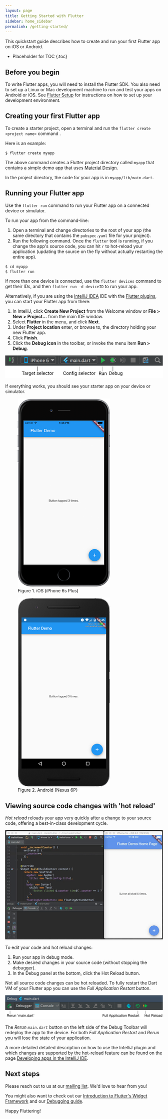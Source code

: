 ```yaml
---
layout: page
title: Getting Started with Flutter
sidebar: home_sidebar
permalink: /getting-started/
---
```


<link rel="stylesheet" href="/css/styles.css" />

This quickstart guide describes how to create and run your first Flutter app on iOS or Android.

* Placeholder for TOC
{:toc}

## Before you begin

To write Flutter apps, you will need to install the Flutter SDK. You also need to set up a Linux or
Mac development machine to run and test your apps on Android or iOS. See
[Flutter Setup](../setup) for instructions on how to set up your development environment.

## Creating your first Flutter app

To create a starter project, open a terminal and run the `flutter create <project name>` command .

Here is an example:

```
$ flutter create myapp
```

The above command creates a Flutter project directory called `myapp` that contains a simple demo
app that uses [Material Design](https://www.google.com/design/spec/material-design/introduction.html).

In the project directory, the code for your app is in `myapp/lib/main.dart`.

## Running your Flutter app

Use the `flutter run` command to run your Flutter app on a connected
device or simulator.

To run your app from the command-line:

1. Open a terminal and change directories to the root of your app (the same directory that
contains the `pubspec.yaml` file for your project).
2. Run the following command. Once the `flutter` tool is running, if you change the app's
source code, you can hit `r` to hot-reload your application (updating the source on the fly
without actually restarting the entire app).

```
$ cd myapp
$ flutter run
```

If more than one device is connected, use the `flutter devices` command
to get their IDs, and then `flutter run -d deviceID` to run your app.

Alternatively, if you are using the [IntelliJ
IDEA](https://www.jetbrains.com/idea/) IDE with the [Flutter
plugins](/setup/#plugins), you can start your Flutter app from there:

1. In IntelliJ, click **Create New Project** from the Welcome window or
**File > New > Project...** from the main IDE window.
1. Select **Flutter** in the menu, and click **Next**.
1. Under **Project location** enter, or browse to, the directory holding your new Flutter app.
1. Click **Finish**.
1. Click the **Debug icon** in the toolbar, or invoke the menu item **Run > Debug**.

![Main IntelliJ toolbar](/images/intellij/main-toolbar.png)

If everything works, you should see your starter app on your device or simulator.

<div id="starter-app-screenshots">
  <div class="box2">
    <figure>
      <img src="/images/flutter-starter-app-ios.png">
      <figcaption>Figure 1. iOS (iPhone 6s Plus)</figcaption>
    </figure>
  </div>
  <div class="box2">
    <figure>
      <img src="/images/flutter-starter-app-android.png">
      <figcaption>Figure 2. Android (Nexus 6P)</figcaption>
    </figure>
  </div>
</div>

## Viewing source code changes with 'hot reload'

_Hot reload_ reloads your app very quickly
after a change to your source code,
offering a best-in-class development cycle.

![Hot reload in IntelliJ](/images/intellij/hot-reload.gif)

To edit your code and hot reload changes:

1. Run your app in debug mode.
1. Make desired changes in your source code (without stopping the debugger).
1. In the Debug panel at the bottom, click the Hot Reload button.

Not all source code changes can be hot reloaded. To fully restart the Dart VM of
your Flutter app you can use the _Full Application Restart_ button.

![Main IntelliJ toolbar](/images/intellij/debug-toolbar.png)

The _Rerun ``main.dart``_ button on the left side of the Debug Toolbar will
redeploy the app to the device. For both _Full Application Restart_ and _Rerun_
you will lose the state of your application.

A more detailed detailed description on how to use the IntelliJ plugin and which
changes are supported by the hot-reload feature can be found on the page
[Developing apps in the IntelliJ IDE](../intellij-ide/).

## Next steps

Please reach out to us at our [mailing list][mailinglist]. We'd love
to hear from you!

You might also want to check out our
[Introduction to Flutter's Widget Framework](/widgets-intro/)
and our [Debugging guide](/debugging).

Happy Fluttering!


[mailinglist]: mailto:flutter-dev@googlegroups.com
